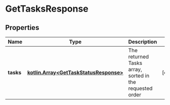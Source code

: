 
# GetTasksResponse

## Properties
Name | Type | Description | Notes
------------ | ------------- | ------------- | -------------
**tasks** | [**kotlin.Array&lt;GetTaskStatusResponse&gt;**](GetTaskStatusResponse.md) | The returned Tasks array, sorted in the requested order |  [optional]



